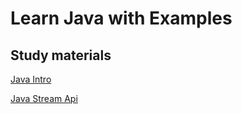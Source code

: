 # Learn Java with Examples

## Study materials

[Java Intro](https://www.w3schools.com/java/java_intro.asp)

[Java Stream Api](https://docs.oracle.com/javase/8/docs/api/java/util/stream/package-summary.html)
